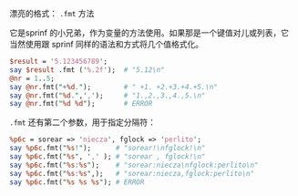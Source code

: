 
漂亮的格式： `.fmt` 方法

它是sprinf 的小兄弟，作为变量的方法使用。如果那是一个键值对儿或列表，它当然使用跟 sprinf 同样的语法和方式将几个值格式化。

```perl
$result = '5.123456789';
say $result .fmt ('%.2f');  # "5.12\n"
@nr = 1..5;
say @nr.fmt("+%d.");        # " +1. +2.+3.+4.+5.\n"
say @nr.fmt("%d.",',');     # "1.,2.,3.,4.,5.\n"
say @nr.fmt("%d %d");       # ERROR
```
`.fmt` 还有第二个参数，用于指定分隔符：

```perl
%p6c = sorear => 'niecza', fglock => 'perlito';
say %p6c.fmt("%s!");      # "sorear!\nfglock!\n"
say %p6c.fmt("%s", ',' ); # "sorear , fglock!\n"
say %p6c.fmt("%s:%s");    # "sorear:niecza\nfglock:perlito\n"
say %p6c.fmt("%s:%s",);   # "sorear:niecza,fglock:perlito\n"
say %p6c.fmt("%s %s %s"); # ERROR
```
